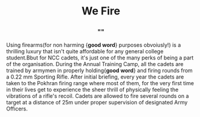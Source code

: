 # <p align = 'center'>We Fire</p>
### <p align = 'center'>""</p>

Using firearms(for non harming {**good word**} purposes obvoiusly!) is a thrilling luxury that isn't quite affordable for any general college student.Bbut for NCC cadets, it's just one of the many perks of being a part of the organisation. During the Annual Training Camp, all the cadets are trained by armymen in properly holding{**good word**} and firing rounds from a 0.22 mm Sporting Rifle. After initial briefing, every year the cadets are taken to the Pokhran firing range where most of them, for the very first time in their lives get to experience the sheer thrill of physically feeling the vibrations of a rifle's recoil. Cadets are allowed to fire several rounds on a target at a distance of 25m under proper supervision of designated Army Officers. 
